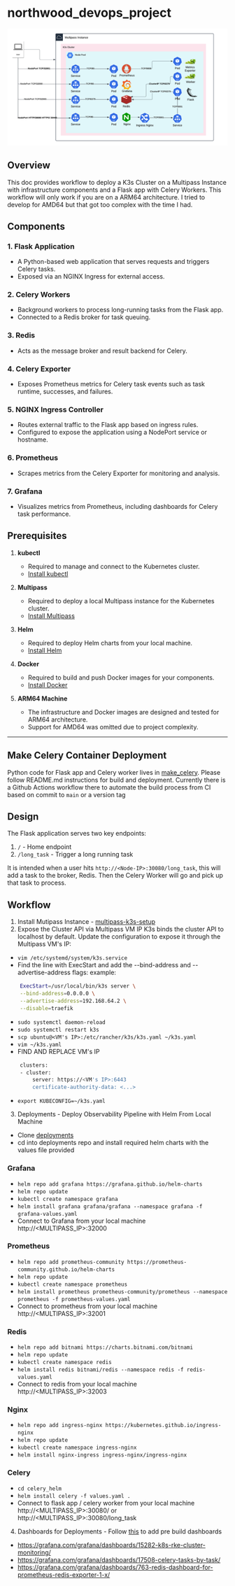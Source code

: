 # northwood_devops_project
![K3 Architecture Design](k3s_architecture.png "K3 Architecture Design")
## **Overview**
This doc provides workflow to deploy a K3s Cluster on a Multipass Instance with infrastructure components and a Flask app with Celery Workers.  This workflow will only work if you are on a ARM64 architecture.  I tried to develop for AMD64 but that got too complex with the time I had.

## **Components**

### **1. Flask Application**
- A Python-based web application that serves requests and triggers Celery tasks.
- Exposed via an NGINX Ingress for external access.

### **2. Celery Workers**
- Background workers to process long-running tasks from the Flask app.
- Connected to a Redis broker for task queuing.

### **3. Redis**
- Acts as the message broker and result backend for Celery.

### **4. Celery Exporter**
- Exposes Prometheus metrics for Celery task events such as task runtime, successes, and failures.

### **5. NGINX Ingress Controller**
- Routes external traffic to the Flask app based on ingress rules.
- Configured to expose the application using a NodePort service or hostname.

### **6. Prometheus**
- Scrapes metrics from the Celery Exporter for monitoring and analysis.

### **7. Grafana**
- Visualizes metrics from Prometheus, including dashboards for Celery task performance.

## **Prerequisites**

1. **kubectl**
   - Required to manage and connect to the Kubernetes cluster.
   - [Install kubectl](https://kubernetes.io/docs/tasks/tools/#kubectl)

2. **Multipass**
   - Required to deploy a local Multipass instance for the Kubernetes cluster.
   - [Install Multipass](https://multipass.run/)

3. **Helm**
   - Required to deploy Helm charts from your local machine.
   - [Install Helm](https://helm.sh/docs/intro/install/)

4. **Docker**
   - Required to build and push Docker images for your components.
   - [Install Docker](https://docs.docker.com/get-docker/)

5. **ARM64 Machine**
   - The infrastructure and Docker images are designed and tested for ARM64 architecture.
   - Support for AMD64 was omitted due to project complexity.

---
## **Make Celery Container Deployment**
Python code for Flask app and Celery worker lives in [make_celery](https://github.com/dothinh316/make_celery). Please follow README.md instructions for build and deployment.  Currently there is a Github Actions workflow there to automate the build process from CI based on commit to `main` or a version tag

## **Design**
The Flask application serves two key endpoints:
1. `/` - Home endpoint
2. `/long_task` - Trigger a long running task

It is intended when a user hits `http://<Node-IP>:30080/long_task`, this will add a task to the broker, Redis. Then the Celery Worker will go and pick up that task to process.

## **Workflow**
1. Install Mutipass Instance - [multipass-k3s-setup](https://github.com/dothinh316/multipass-k3s-setup)
2. Expose the Cluster API via Multipass VM IP
K3s binds the cluster API to localhost by default. Update the configuration to expose it through the Multipass VM's IP:
* `vim /etc/systemd/system/k3s.service`
* Find the line with ExecStart and add the --bind-address and --advertise-address flags:
example:
```bash
    ExecStart=/usr/local/bin/k3s server \
    --bind-address=0.0.0.0 \
    --advertise-address=192.168.64.2 \
    --disable=traefik
```
*  `sudo systemctl daemon-reload`
*  `sudo systemctl restart k3s`
*  `scp ubuntu@<VM's IP>:/etc/rancher/k3s/k3s.yaml ~/k3s.yaml`
*  `vim ~/k3s.yaml `
* FIND AND REPLACE VM's IP
```bash
    clusters:
    - cluster:
        server: https://<VM's IP>:6443
        certificate-authority-data: <...>
```
* `export KUBECONFIG=~/k3s.yaml`
3. Deployments - Deploy Observability Pipeline with Helm From Local Machine
* Clone [deployments](https://github.com/dothinh316/deployments)
* cd into deployments repo and install required helm charts with the values file provided
### Grafana
* `helm repo add grafana https://grafana.github.io/helm-charts`
* `helm repo update`
* `kubectl create namespace grafana`
* `helm install grafana grafana/grafana --namespace grafana -f grafana-values.yaml`
* Connect to Grafana from your local machine http://<MULTIPASS_IP>:32000
### Prometheus
* `helm repo add prometheus-community https://prometheus-community.github.io/helm-charts`
*  `helm repo update`
* `kubectl create namespace prometheus`
* `helm install prometheus prometheus-community/prometheus --namespace prometheus -f prometheus-values.yaml`
* Connect to prometheus from your local machine http://<MULTIPASS_IP>:32001
### Redis
* `helm repo add bitnami https://charts.bitnami.com/bitnami`
*  `helm repo update`
* `kubectl create namespace redis`
* `helm install redis bitnami/redis --namespace redis -f redis-values.yaml`
* Connect to redis from your local machine http://<MULTIPASS_IP>:32003
### Nginx
* `helm repo add ingress-nginx https://kubernetes.github.io/ingress-nginx`
* `helm repo update`
* `kubectl create namespace ingress-nginx`
* `helm install nginx-ingress ingress-nginx/ingress-nginx`
### Celery
* `cd celery_helm`
* `helm install celery -f values.yaml .`
* Connect to flask app / celery worker from your local machine http://<MULTIPASS_IP>:30080/ or http://<MULTIPASS_IP>:30080/long_task
4. Dashboards for Deployments - Follow [this](https://grafana.com/docs/grafana/latest/dashboards/build-dashboards/import-dashboards/) to add pre build dashboards
* https://grafana.com/grafana/dashboards/15282-k8s-rke-cluster-monitoring/
* https://grafana.com/grafana/dashboards/17508-celery-tasks-by-task/
* https://grafana.com/grafana/dashboards/763-redis-dashboard-for-prometheus-redis-exporter-1-x/
